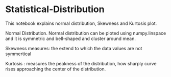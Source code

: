 # Statistical-Distribution

This notebook explains normal distribution, Skewness and Kurtosis plot.

Normal Distribution.
Normal distribution can be ploted using numpy.linspace and it is symmetric and bell-shaped and cluster around mean.

Skewness measures: the extend to which the data values are not symmertical

Kurtosis : measures the peakness of the distribution, how sharply curve rises approaching the center of the distribution.
